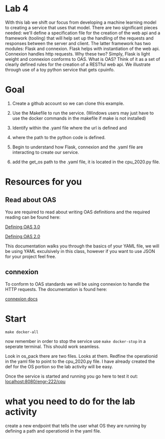 # Lab 4

With this lab we shift our focus from developing a machine learning model to creating a service that uses that model. There are two significant pieces needed: we'll define a specification file for the creation of the web api and a framework (tooling) that will help set up the handling of the requests and responses between the server and client. The latter framework has two modules: Flask and connexion.  Flask helps with instantiation of the web api.  Connexion handles http requests. Why these two? Simply, Flask is light weight and connexion conforms to OAS. What is OAS? Think of it as a set of clearly defined rules for the creation of a RESTful web api.  We illustrate through use of a toy python service that gets cpuinfo.

# Goal

1) Create a github account so we can clone this example. 

2) Use the Makefile to run the service. (Windows users may just have to use the docker commands in the makefile if make is not installed)

3) Identify within the .yaml file where the url is defined and

4) where the path to the python code is defined. 

5) Begin to understand how Flask, connexion and the .yaml file are interacting to create our service. 

6) add the get_os path to the .yaml file, it is located in the cpu_2020.py file. 

# Resources for you

## Read about OAS 

You are required to read about writing OAS definitions and the required reading can be found here:

[Defining OAS 3.0](https://swagger.io/docs/specification/basic-structure/)

[Defining OAS 2.0](https://swagger.io/docs/specification/2-0/basic-structure/)

This documentation walks you through the basics of your YAML file, we will be using YAML exculsively in this class, however if you want to use JSON for your project feel free. 

## connexion

To conform to OAS standards we will be using connexion to handle the HTTP requests. The documentation is found here:

[connexion docs](https://connexion.readthedocs.io/en/latest/)


# Start

`make docker-all`

now remember in order to stop the service use `make docker-stop` in a seperate terminal. This should work seamless. 

Look in os_pack there are two files. Looks at them. Redfine the operationid in the yaml file to point to the cpu_2020.py file. I have already created the def for the OS portion so the lab activity will be easy. 

Once the service is started and running you go here to test it out: [localhost:8080/engr-222/cpu](localhost:8080/engr-222/cpu)

# what you need to do for the lab activity

create a new endpoint that tells the user what OS they are running by defining a path and operationid in the yaml file.
